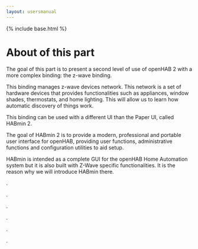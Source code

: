 ```yaml
---
layout: usersmanual
---
```


{% include base.html %}

# About of this part

The goal of this part is to present a second level of use of openHAB 2 with a more complex binding: the z-wave binding.

This binding manages z-wave devices network. This network is a set of hardware devices that provides functionalities such as appliances, window shades, thermostats, and home lighting. This will allow us to learn how automatic discovery of things work.

This binding can be used with a different UI than the Paper UI, called HABmin 2.

The goal of HABmin 2 is to provide a modern, professional and portable user interface for openHAB, providing user functions, administrative functions and configuration utilities to aid setup. 

HABmin is intended as a complete GUI for the openHAB Home Automation system but it is also built with Z-Wave specific functionalities. It is the reason why we will introduce HABmin there.

.

.

.

.

.

.

